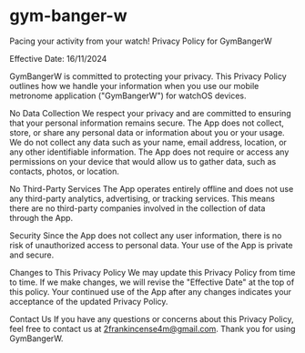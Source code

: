 # gym-banger-w

Pacing your activity from your watch!
Privacy Policy for GymBangerW

Effective Date: 16/11/2024

GymBangerW is committed to protecting your privacy. This Privacy Policy outlines how we handle your information when you use our mobile metronome application ("GymBangerW") for watchOS devices.

No Data Collection We respect your privacy and are committed to ensuring that your personal information remains secure. The App does not collect, store, or share any personal data or information about you or your usage. We do not collect any data such as your name, email address, location, or any other identifiable information. The App does not require or access any permissions on your device that would allow us to gather data, such as contacts, photos, or location.

No Third-Party Services The App operates entirely offline and does not use any third-party analytics, advertising, or tracking services. This means there are no third-party companies involved in the collection of data through the App.

Security Since the App does not collect any user information, there is no risk of unauthorized access to personal data. Your use of the App is private and secure.

Changes to This Privacy Policy We may update this Privacy Policy from time to time. If we make changes, we will revise the "Effective Date" at the top of this policy. Your continued use of the App after any changes indicates your acceptance of the updated Privacy Policy.

Contact Us If you have any questions or concerns about this Privacy Policy, feel free to contact us at 2frankincense4m@gmail.com.
Thank you for using GymBangerW.
